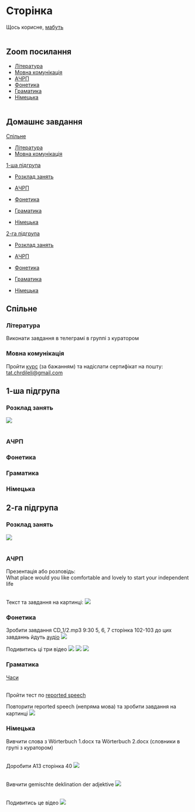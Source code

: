 # Сторінка
Щось корисне, [мабуть](https://www.youtube.com/watch?v=GFz6KqZurFY) <br> <br>

## Zoom посилання
* [Література](http://krnu.org/mod/url/view.php?id=24220)
* [Мовна комунікація](http://krnu.org/mod/url/view.php?id=29313)
* [АЧРП](http://krnu.org/mod/url/view.php?id=29123)
* [Фонетика](http://krnu.org/mod/url/view.php?id=45463)
* [Граматика](http://krnu.org/mod/url/view.php?id=29200)
* [Німецька](http://krnu.org/mod/url/view.php?id=29221) <br> <br>

## Домашнє завдання

[Спільне](#спільне)
* [Література](#література)
* [Мовна комунікація](#мовна-комунікація) <br>

[1-ша підгрупа](#1-ша-підгрупа)
* [Розклад занять](#розклад-занять) <br>

* [АЧРП](#ачрп)
* [Фонетика](#фонетика)
* [Граматика](#граматика)
* [Німецька](#німецька) <br>

[2-га підгрупа](#2-га-підгрупа)
* [Розклад занять](#розклaд-занять) <br>

* [АЧРП](#ачpп)
* [Фонетика](#фонетикa)
* [Граматика](#граматикa)
* [Німецька](#німецькa)

## Спільне
### Література
Виконати завдання в телеграмі в группі з куратором

### Мовна комунікація
Пройти [курс](https://prometheus.org.ua/prometheus-free/resisting-media-manipulation/) (за бажанням) та надіслати сертифікат на пошту: tat.chrdileli@gmail.com

## 1-ша підгрупа

### Розклад занять
![](img/tt1.jpg) <br> <br>

### АЧРП

### Фонетика

### Граматика

### Німецька

## 2-га підгрупа

### Розклaд занять
![](img/tt2.jpg) <br> <br>

### АЧPП
Презентація або розповідь: <br>
What place would you like comfortable and lovely to start your independent life <br> <br>

Текст та завдання на картинці: ![](img/acrp2-1.jpg)

### Фонетикa
Зробити завдання CD\_1/2.mp3 9:30
5, 6, 7 сторінка 102-103 до цих завданнь йдуть [аудіо](https://drive.google.com/drive/mobile/folders/1wS6gswOli-StjoNAvlZ7RwPoZV7mU7x8) ![](img/fn2-1.jpg)

Подивитись ці три відео [![](https://i.ytimg.com/vi_webp/Ueelu-2SalU/maxresdefault.webp)](https://www.youtube.com/watch?v=Ueelu-2SalU) [![](https://i.ytimg.com/vi/-m-gudHhLxc/maxresdefault.jpg?sqp=-oaymwEmCIAKENAF8quKqQMa8AEB-AHcCIAC0AWKAgwIABABGEEgYShyMA8=&rs=AOn4CLCphE93fGM9xw_hsAB7y_ENcQp1xg)](https://m.youtube.com/watch?v=-m-gudHhLxc) [![](https://i.ytimg.com/vi_webp/4KDkHvvksAE/maxresdefault.webp)](https://m.youtube.com/watch?v=4KDkHvvksAE)

### Граматикa
[Часи](https://grammarway.com/ua/all-verb-tenses) <br> <br>

Пройти тест по [reported speech](http://krnu.org/mod/quiz/view.php?id=20635)


Повторити reported speech (непряма мова) та зробити завдання на картинці ![](img/gr2-1.jpg)

### Німецькa
Вивчити слова з Wörterbuch 1.docx та Wörterbuch 2.docx (словники в групі з куратором) <br> <br>

Доробити A13 сторінка 40 ![](img/n2-1.jpg) <br> <br>

Вивчити gemischte deklination der adjektive ![](img/n2-2.jpg) <br> <br>

Подивитись це відео
[![](https://i.ytimg.com/vi_webp/11RkG5BUgxA/maxresdefault.webp?v=65bd73e4)](https://youtu.be/11RkG5BUgxA?si=W86THsy9JXRxpMbM)


